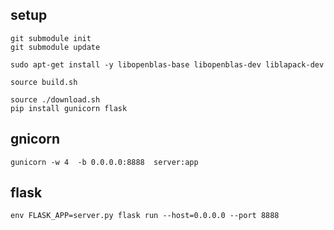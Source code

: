 ## setup

```
git submodule init
git submodule update

sudo apt-get install -y libopenblas-base libopenblas-dev liblapack-dev

source build.sh

source ./download.sh
pip install gunicorn flask

```

## gnicorn

```
gunicorn -w 4  -b 0.0.0.0:8888  server:app
```

## flask

```
env FLASK_APP=server.py flask run --host=0.0.0.0 --port 8888
```



